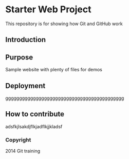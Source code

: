 # Starter Web Project

This repository is for showing how Git and GitHub work

## Introduction

## Purpose

Sample website with plenty of files for demos
## Deployment

ggggggggggggggggggggggggggggggggggggggggggg

## How to contribute
adsfkjlsakdjflkjadflkjjkladsf

### Copyright

2014 Git training